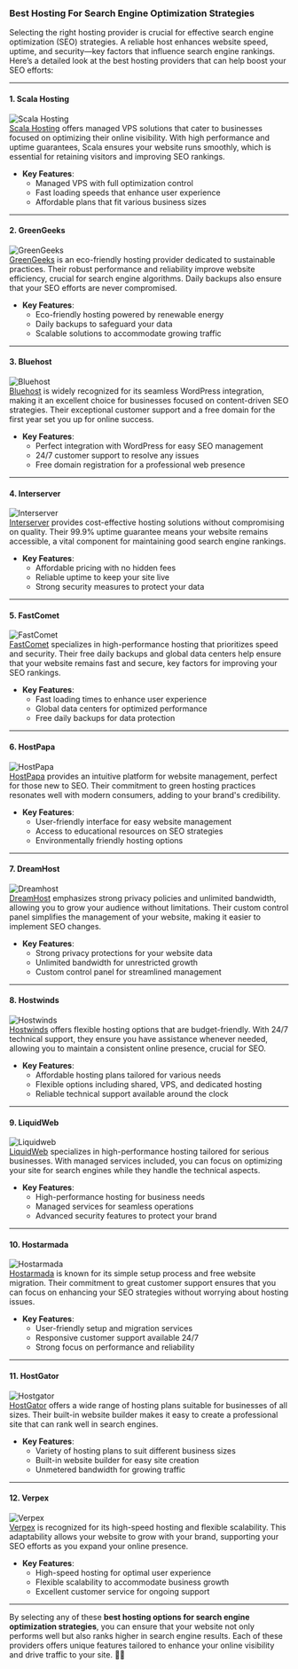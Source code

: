 ### Best Hosting For Search Engine Optimization Strategies

Selecting the right hosting provider is crucial for effective search engine optimization (SEO) strategies. A reliable host enhances website speed, uptime, and security—key factors that influence search engine rankings. Here’s a detailed look at the best hosting providers that can help boost your SEO efforts:

---

#### 1. **Scala Hosting**  
![Scala Hosting](https://i.imgur.com/uJ5JIK3.png "Scala Web Hosting")  
[Scala Hosting](https://snipitx.com/scala-jy) offers managed VPS solutions that cater to businesses focused on optimizing their online visibility. With high performance and uptime guarantees, Scala ensures your website runs smoothly, which is essential for retaining visitors and improving SEO rankings.

- **Key Features**:
  - Managed VPS with full optimization control
  - Fast loading speeds that enhance user experience
  - Affordable plans that fit various business sizes

---

#### 2. **GreenGeeks**  
![GreenGeeks](https://i.imgur.com/eEwuntu.jpg "GreenGeeks Hosting")  
[GreenGeeks](https://snipitx.com/greengeeks-jy) is an eco-friendly hosting provider dedicated to sustainable practices. Their robust performance and reliability improve website efficiency, crucial for search engine algorithms. Daily backups also ensure that your SEO efforts are never compromised.

- **Key Features**:
  - Eco-friendly hosting powered by renewable energy
  - Daily backups to safeguard your data
  - Scalable solutions to accommodate growing traffic

---

#### 3. **Bluehost**  
![Bluehost](https://i.imgur.com/PasFF9E.jpeg "Bluehost Hosting")  
[Bluehost](https://snipitx.com/bluehost-jy) is widely recognized for its seamless WordPress integration, making it an excellent choice for businesses focused on content-driven SEO strategies. Their exceptional customer support and a free domain for the first year set you up for online success.

- **Key Features**:
  - Perfect integration with WordPress for easy SEO management
  - 24/7 customer support to resolve any issues
  - Free domain registration for a professional web presence

---

#### 4. **Interserver**  
![Interserver](https://i.imgur.com/OM5dOEW.jpeg "Interserver Hosting")  
[Interserver](https://snipitx.com/interserver-jy) provides cost-effective hosting solutions without compromising on quality. Their 99.9% uptime guarantee means your website remains accessible, a vital component for maintaining good search engine rankings.

- **Key Features**:
  - Affordable pricing with no hidden fees
  - Reliable uptime to keep your site live
  - Strong security measures to protect your data

---

#### 5. **FastComet**  
![FastComet](https://i.imgur.com/7qgXuWp.png "FastComet Hosting")  
[FastComet](https://snipitx.com/fastcomet-jy) specializes in high-performance hosting that prioritizes speed and security. Their free daily backups and global data centers help ensure that your website remains fast and secure, key factors for improving your SEO rankings.

- **Key Features**:
  - Fast loading times to enhance user experience
  - Global data centers for optimized performance
  - Free daily backups for data protection

---

#### 6. **HostPapa**  
![HostPapa](https://i.imgur.com/ouDTkvl.jpeg "HostPapa Hosting")  
[HostPapa](https://snipitx.com/hostpapa-jy) provides an intuitive platform for website management, perfect for those new to SEO. Their commitment to green hosting practices resonates well with modern consumers, adding to your brand's credibility.

- **Key Features**:
  - User-friendly interface for easy website management
  - Access to educational resources on SEO strategies
  - Environmentally friendly hosting options

---

#### 7. **DreamHost**  
![Dreamhost](https://i.imgur.com/rXIg8ip.jpeg "Dreamhost Hosting")  
[DreamHost](https://snipitx.com/dreamhost-jy) emphasizes strong privacy policies and unlimited bandwidth, allowing you to grow your audience without limitations. Their custom control panel simplifies the management of your website, making it easier to implement SEO changes.

- **Key Features**:
  - Strong privacy protections for your website data
  - Unlimited bandwidth for unrestricted growth
  - Custom control panel for streamlined management

---

#### 8. **Hostwinds**  
![Hostwinds](https://i.imgur.com/53aSNXx.jpeg "Hostwinds Hosting")  
[Hostwinds](https://snipitx.com/hostwinds-jy) offers flexible hosting options that are budget-friendly. With 24/7 technical support, they ensure you have assistance whenever needed, allowing you to maintain a consistent online presence, crucial for SEO.

- **Key Features**:
  - Affordable hosting plans tailored for various needs
  - Flexible options including shared, VPS, and dedicated hosting
  - Reliable technical support available around the clock

---

#### 9. **LiquidWeb**  
![Liquidweb](https://i.imgur.com/4IvT9SC.jpeg "Liquidweb Hosting")  
[LiquidWeb](https://snipitx.com/liquidweb-jy) specializes in high-performance hosting tailored for serious businesses. With managed services included, you can focus on optimizing your site for search engines while they handle the technical aspects.

- **Key Features**:
  - High-performance hosting for business needs
  - Managed services for seamless operations
  - Advanced security features to protect your brand

---

#### 10. **Hostarmada**  
![Hostarmada](https://i.imgur.com/KFbdf3o.jpeg "Hostarmada Hosting")  
[Hostarmada](https://snipitx.com/hostarmada-jy) is known for its simple setup process and free website migration. Their commitment to great customer support ensures that you can focus on enhancing your SEO strategies without worrying about hosting issues.

- **Key Features**:
  - User-friendly setup and migration services
  - Responsive customer support available 24/7
  - Strong focus on performance and reliability

---

#### 11. **HostGator**  
![Hostgator](https://i.imgur.com/BcVkH57.jpeg "Hostgator Hosting")  
[HostGator](https://snipitx.com/hostgator-jy) offers a wide range of hosting plans suitable for businesses of all sizes. Their built-in website builder makes it easy to create a professional site that can rank well in search engines.

- **Key Features**:
  - Variety of hosting plans to suit different business sizes
  - Built-in website builder for easy site creation
  - Unmetered bandwidth for growing traffic

---

#### 12. **Verpex**  
![Verpex](https://i.imgur.com/6x5LhiS.jpeg "Verpex Hosting")  
[Verpex](https://snipitx.com/verpex-jy) is recognized for its high-speed hosting and flexible scalability. This adaptability allows your website to grow with your brand, supporting your SEO efforts as you expand your online presence.

- **Key Features**:
  - High-speed hosting for optimal user experience
  - Flexible scalability to accommodate business growth
  - Excellent customer service for ongoing support

---

By selecting any of these **best hosting options for search engine optimization strategies**, you can ensure that your website not only performs well but also ranks higher in search engine results. Each of these providers offers unique features tailored to enhance your online visibility and drive traffic to your site. 🌟🚀

